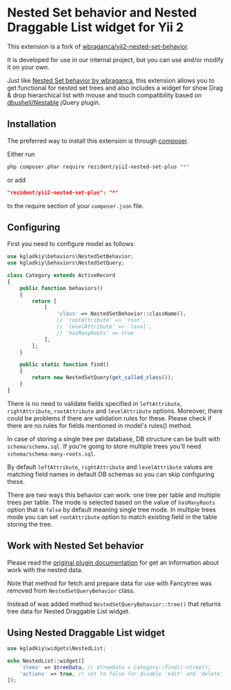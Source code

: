 Nested Set behavior and Nested Draggable List widget for Yii 2
=============================

This extension is a fork of [wbraganca/yii2-nested-set-behavior](https://github.com/wbraganca/yii2-nested-set-behavior).

It is developed for use in our internal project, but you can use and/or modify it on your own.

Just like [Nested Set behavior by wbraganca](https://github.com/wbraganca/yii2-nested-set-behavior), this extension 
allows you to get functional for nested set trees and also includes a widget for show Drag & drop hierarchical list 
with mouse and touch compatibility based on [dbushell/Nestable](https://github.com/dbushell/Nestable) jQuery plugin.

Installation
------------

The preferred way to install this extension is through [composer](http://getcomposer.org/download/).

Either run

```sh
php composer.phar require rezident/yii2-nested-set-plus "*"
```

or add

```json
"rezident/yii2-nested-set-plus": "*"
```

to the require section of your `composer.json` file.

Configuring
--------------------------

First you need to configure model as follows:

```php
use kgladkiy\behaviors\NestedSetBehavior;
use kgladkiy\behaviors\NestedSetQuery; 

class Category extends ActiveRecord
{
    public function behaviors()
    {
        return [
            [
                'class' => NestedSetBehavior::className(),
                // 'rootAttribute' => 'root',
                // 'levelAttribute' => 'level',
                // 'hasManyRoots' => true
            ],
        ];
    }

    public static function find()
    {
        return new NestedSetQuery(get_called_class());
    }
}
```

There is no need to validate fields specified in `leftAttribute`,
`rightAttribute`, `rootAttribute` and `levelAttribute` options. Moreover,
there could be problems if there are validation rules for these. Please
check if there are no rules for fields mentioned in model's rules() method.

In case of storing a single tree per database, DB structure can be built with
`schema/schema.sql`. If you're going to store multiple trees you'll need
`schema/schema-many-roots.sql`.

By default `leftAttribute`, `rightAttribute` and `levelAttribute` values are
matching field names in default DB schemas so you can skip configuring these.

There are two ways this behavior can work: one tree per table and multiple trees
per table. The mode is selected based on the value of `hasManyRoots` option that
is `false` by default meaning single tree mode. In multiple trees mode you can
set `rootAttribute` option to match existing field in the table storing the tree.

Work with Nested Set behavior
-----------------------------

Please read the [original plugin documentation](https://github.com/wbraganca/yii2-nested-set-behavior#selecting-from-a-tree) 
for get an information about work with the nested data.

Note that method for fetch and prepare data for use with Fancytree was removed from `NestedSetQueryBehavior` class.

Instead of was added method `NestedSetQueryBehavior::tree()` that returns tree data for Nested Draggable List widget.

Using Nested Draggable List widget
----------------------------------

```php
use kgladkiy\widgets\NestedList;

echo NestedList::widget([
    'items' => $treeData, // $treeData = Category::find()->tree();
    'actions' => true, // set to false for disable 'edit' and 'delete' buttons
]);
```

